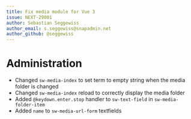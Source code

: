 ```yaml
---
title: Fix media module for Vue 3
issue: NEXT-29001
author: Sebastian Seggewiss
author_email: s.seggewiss@snapadmin.net
author_github: @seggewiss
---
```

# Administration
* Changed `sw-media-index` to set term to empty string when the media folder is changed
* Changed `sw-media-index` reload to correctly display the media folder
* Added `@keydown.enter.stop` handler to `sw-text-field` in `sw-media-folder-item`
* Added `name` to `sw-media-url-form` textfields

